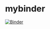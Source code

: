 # mybinder
[![Binder](https://mybinder.org/badge_logo.svg)](https://mybinder.org/v2/gh/marcelio/mybinder.git/HEAD)
